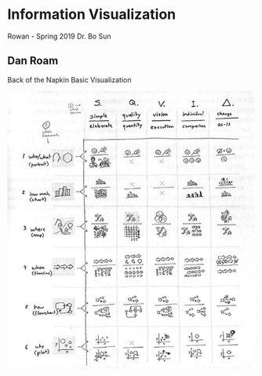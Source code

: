 # Information Visualization

Rowan - Spring 2019
Dr. Bo Sun

## Dan Roam 

Back of the Napkin Basic Visualization

![SQVI&Delta; Charts](bon_squid.jpg)

